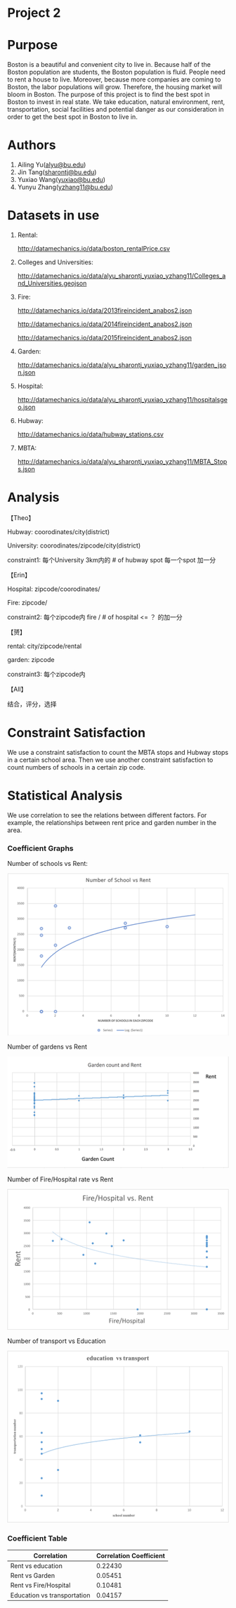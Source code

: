 # Project 2



# Purpose

Boston is a beautiful and convenient city to live in. Because half of the Boston population are students, the Boston population is fluid. People need to rent a house to live. Moreover, because more companies are coming to Boston, the labor populations will grow. Therefore, the housing market will bloom in Boston. The purpose of this project is to find the best spot in Boston to invest in real state. We take education, natural environment, rent, transportation, social facilities and potential danger as our consideration in order to get the best spot in Boston to live in.



# Authors

1. Ailing Yu(alyu@bu.edu)
2. Jin Tang(sharontj@bu.edu)
3. Yuxiao Wang(yuxiao@bu.edu)
4. Yunyu Zhang(yzhang11@bu.edu)



# Datasets in use 

1. Rental: 

   http://datamechanics.io/data/boston_rentalPrice.csv

2. Colleges and Universities:

   http://datamechanics.io/data/alyu_sharontj_yuxiao_yzhang11/Colleges_and_Universities.geojson

3. Fire:

   http://datamechanics.io/data/2013fireincident_anabos2.json

   http://datamechanics.io/data/2014fireincident_anabos2.json

   http://datamechanics.io/data/2015fireincident_anabos2.json

4. Garden:

   http://datamechanics.io/data/alyu_sharontj_yuxiao_yzhang11/garden_json.json

5. Hospital: 

   http://datamechanics.io/data/alyu_sharontj_yuxiao_yzhang11/hospitalsgeo.json

6. Hubway:

   http://datamechanics.io/data/hubway_stations.csv

7. MBTA:

   http://datamechanics.io/data/alyu_sharontj_yuxiao_yzhang11/MBTA_Stops.json

# Analysis

【Theo】

Hubway: coorodinates/city(district)

University: coorodinates/zipcode/city(district)

constraint1: 每个University 3km内的 # of hubway spot 每一个spot 加一分



【Erin】

Hospital: zipcode/coorodinates/

Fire: zipcode/

constraint2: 每个zipcode内  fire / # of hospital <= ？ 的加一分



【赟】

rental: city/zipcode/rental

garden: zipcode

constraint3:  每个zipcode内 



【All】

结合，评分，选择







# Constraint Satisfaction

We use a constraint satisfaction to count the MBTA stops and Hubway stops in a certain school area. Then we use another constraint satisfaction to count numbers of schools in a certain zip code.

# Statistical Analysis

We use correlation to see the relations between different factors. For example, the relationships between rent price and garden number in the area.

### Coefficient Graphs

Number of schools vs Rent:

![Edu_rent-271867](edu_rent-2718679.png)



Number of gardens vs Rent

![arden_ren](garden_rent.png)



Number of Fire/Hospital rate vs Rent

![ireHospital_Ren](FireHospital_Rent.png)



Number of transport vs Education

![du_trans_av](edu_trans_avg.png)



### Coefficient Table

| Correlation                 | Correlation Coefficient |
| --------------------------- | ----------------------- |
| Rent vs education           | 0.22430                 |
| Rent vs Garden              | 0.05451                 |
| Rent vs Fire/Hospital       | 0.10481                 |
| Education vs transportation | 0.04157                 |

